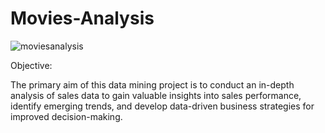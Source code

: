 # Movies-Analysis
![moviesanalysis](https://github.com/jnana027/Movies-Analysis/assets/120124430/b70ea9f3-949b-46ee-9a92-71663afe7866)

Objective:

The primary aim of this data mining project is to conduct an in-depth analysis of sales data to gain valuable insights into sales performance, identify emerging trends, and develop data-driven business strategies for improved decision-making.

